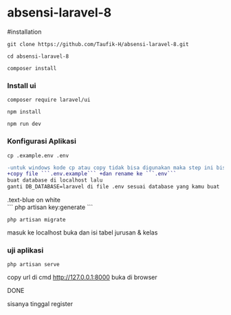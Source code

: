 # absensi-laravel-8
#installation
```
git clone https://github.com/Taufik-H/absensi-laravel-8.git
```
```
cd absensi-laravel-8
```
```
composer install
```
### Install ui
```
composer require laravel/ui
```
```
npm install
```
```
npm run dev
```
### Konfigurasi Aplikasi
```
cp .example.env .env
```
```diff
-untuk windows kode cp atau copy tidak bisa digunakan maka step ini bisa dilakukan dengan cara :
+copy file ```.env.example``` +dan rename ke ```.env```
buat database di localhost lalu
ganti DB_DATABASE=laravel di file .env sesuai database yang kamu buat
```
<div class="text-blue mb-2">
  .text-blue on white
</div>
```
php artisan key:generate
```


```
php artisan migrate
```
masuk ke localhost buka dan isi tabel jurusan & kelas

### uji aplikasi
```
php artisan serve
```
copy url di cmd  http://127.0.0.1:8000
buka di browser

DONE

sisanya tinggal register 
